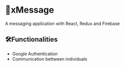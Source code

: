 # 💬xMessage
A messaging application with React, Redux and Firebase

## 🛠️Functionalities
- Google Authentication
- Communication bettween individuals
